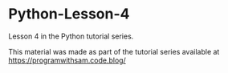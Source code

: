 # Python-Lesson-4
Lesson 4 in the Python tutorial series.

This material was made as part of the tutorial series available at https://programwithsam.code.blog/
